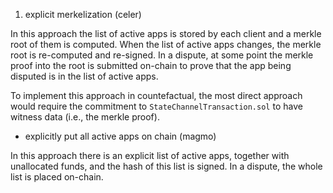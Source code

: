 1. explicit merkelization (celer)

In this approach the list of active apps is stored by each client and a merkle root of them is computed. When the list of active apps changes, the merkle root is re-computed and re-signed. In a dispute, at some point the merkle proof into the root is submitted on-chain to prove that the app being disputed is in the list of active apps.

To implement this approach in countefactual, the most direct approach would require the commitment to `StateChannelTransaction.sol` to have witness data (i.e., the merkle proof).

- explicitly put all active apps on chain (magmo)

In this approach there is an explicit list of active apps, together with unallocated funds, and the hash of this list is signed. In a dispute, the whole list is placed on-chain.